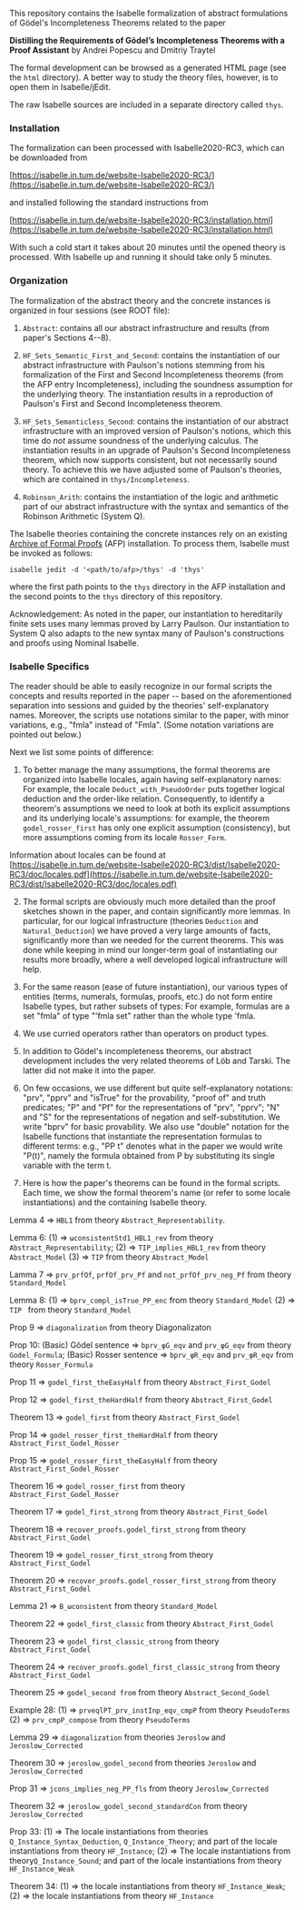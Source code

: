 This repository contains the Isabelle formalization of abstract formulations of Gödel's Incompleteness Theorems related to the paper

**Distilling the Requirements of Gödel’s Incompleteness Theorems with a Proof Assistant**
by Andrei Popescu and Dmitriy Traytel

The formal development can be browsed as a generated HTML page (see the ```html``` directory). A better way to study the theory files, however, is to open them in Isabelle/jEdit.

The raw Isabelle sources are included in a separate directory called ```thys```.

### Installation

The formalization can been processed with Isabelle2020-RC3, which can be downloaded
from

[https://isabelle.in.tum.de/website-Isabelle2020-RC3/](https://isabelle.in.tum.de/website-Isabelle2020-RC3/)

and installed following the standard instructions from

[https://isabelle.in.tum.de/website-Isabelle2020-RC3/installation.html](https://isabelle.in.tum.de/website-Isabelle2020-RC3/installation.html)

With such a cold start it takes about 20 minutes until the opened theory is
processed. With Isabelle up and running it should take only 5 minutes.

### Organization

The formalization of the abstract theory and the concrete instances is organized in four sessions (see ROOT file):

1. ```Abstract```: contains all our abstract infrastructure and results (from paper's Sections 4--8).

2. ```HF_Sets_Semantic_First_and_Second```: contains the instantiation of our abstract infrastructure with Paulson's notions stemming from his formalization of the First and Second Incompleteness theorems (from the AFP entry Incompleteness), including the soundness assumption for the underlying theory. The instantiation results in a reproduction of Paulson's First and Second Incompleteness theorem.

3. ```HF_Sets_Semanticless_Second```: contains the instantiation of our abstract infrastructure with an improved version of Paulson's notions, which this time do *not* assume soundness of the underlying calculus. The instantiation results in an upgrade of Paulson's Second Incompleteness theorem, which now supports consistent, but not necessarily sound theory. To achieve this we have adjusted some of Paulson's theories, which are contained in ```thys/Incompleteness```.

4. ```Robinson_Arith```: contains the instantiation of the logic and arithmetic part of our abstract infrastructure
with the syntax and semantics of the Robinson Arithmetic (System Q).

The Isabelle theories containing the concrete instances
rely on an existing [Archive of Formal Proofs](https://www.isa-afp.org) (AFP) installation.
To process them, Isabelle must be invoked as follows:

```isabelle jedit -d '<path/to/afp>/thys' -d 'thys'```

where the first path points to the ```thys``` directory in the AFP installation and the second points to the ```thys``` directory of this repository.

Acknowledgement: As noted in the paper, our instantiation to hereditarily finite sets uses many lemmas proved by Larry Paulson. Our instantiation to System Q also adapts to the new syntax many of Paulson's constructions and proofs using Nominal Isabelle.


### Isabelle Specifics

The reader should be able to easily recognize in our formal scripts the concepts and results reported in the paper -- based on the aforementioned separation into sessions and guided by the theories' self-explanatory names. Moreover, the scripts use notations similar to the paper, with minor variations, e.g., "fmla" instead of "Fmla". (Some notation variations are pointed out below.)

Next we list some points of difference:

1) To better manage the many assumptions, the formal theorems are organized into Isabelle locales, again having self-explanatory names: For example, the locale ```Deduct_with_PseudoOrder``` puts together logical deduction and the order-like relation. Consequently, to identify a theorem's assumptions we need to look at both its explicit assumptions and its underlying locale's assumptions: for example, the theorem ```godel_rosser_first``` has only one explicit assumption (consistency), but more assumptions coming from its locale ```Rosser_Form```.

Information about locales can be found at
[https://isabelle.in.tum.de/website-Isabelle2020-RC3/dist/Isabelle2020-RC3/doc/locales.pdf](https://isabelle.in.tum.de/website-Isabelle2020-RC3/dist/Isabelle2020-RC3/doc/locales.pdf)

2) The formal scripts are obviously much more detailed than the proof sketches shown in the paper, and contain significantly more lemmas. In particular, for our logical infrastructure (theories ```Deduction``` and ```Natural_Deduction```) we have proved a very large amounts of facts, significantly more than we needed for the current theorems. This was done while keeping in mind our longer-term goal of instantiating our results more broadly, where a well developed logical infrastructure will help.

3) For the same reason (ease of future instantiation), our various types of entities (terms, numerals, formulas, proofs, etc.) do not form entire Isabelle types, but rather subsets of types: For example, formulas are a set "fmla" of type "'fmla set" rather than the whole type 'fmla.

4) We use curried operators rather than operators on product types.

5) In addition to Gödel's incompleteness theorems, our abstract development includes the very related theorems of Löb and Tarski. The latter did not make it into the paper.

6) On few occasions, we use different but quite self-explanatory notations: "prv", "pprv" and "isTrue" for the provability, "proof of" and truth predicates; "P" and "Pf" for the representations of "prv", "pprv"; "N" and "S" for the representations of negation and self-substitution. We write "bprv" for basic provability. We also use "double" notation for the Isabelle functions that instantiate the representation formulas to different terms: e.g., "PP t" denotes what in the paper we would write "P(t)", namely the formula obtained from P by substituting its single variable with the term t.

7) Here is how the paper's theorems can be found in the formal scripts. Each time, we show the formal theorem's name (or refer to some locale instantiations) and the containing Isabelle theory.

Lemma 4 => ```HBL1``` from theory ```Abstract_Representability```.

Lemma 6:
(1) => ```ωconsistentStd1_HBL1_rev``` from theory ```Abstract_Representability```;
(2)  =>  ```TIP_implies_HBL1_rev``` from theory ```Abstract_Model```
(3) => ```TIP``` from theory ```Abstract_Model```

Lamma 7 => ```prv_prfOf```, ```prfOf_prv_Pf``` and ```not_prfOf_prv_neg_Pf``` from theory ```Standard_Model```

Lemma 8:
(1) =>   ```bprv_compl_isTrue_PP_enc```  from theory ```Standard_Model```
(2) =>  ```TIP ``` from theory ```Standard_Model```

Prop 9 => ```diagonalization```  from theory Diagonalizaton

Prop 10:
(Basic) Gödel sentence => ```bprv_φG_eqv``` and ```prv_φG_eqv``` from theory ```Godel_Formula```;
(Basic) Rosser sentence => ```bprv_φR_eqv``` and ```prv_φR_eqv```  from theory ```Rosser_Formula```

Prop 11 => ```godel_first_theEasyHalf``` from theory ```Abstract_First_Godel```

Prop 12 => ```godel_first_theHardHalf``` from theory ```Abstract_First_Godel```

Theorem 13 => ```godel_first``` from theory ```Abstract_First_Godel```

Prop 14 =>  ```godel_rosser_first_theHardHalf``` from theory ```Abstract_First_Godel_Rosser```

Prop 15 =>  ```godel_rosser_first_theEasyHalf``` from theory ```Abstract_First_Godel_Rosser```

Theorem 16 => ```godel_rosser_first``` from theory ```Abstract_First_Godel_Rosser```

Theorem 17 => ```godel_first_strong``` from theory ```Abstract_First_Godel```

Theorem 18 => ```recover_proofs.godel_first_strong``` from theory ```Abstract_First_Godel```

Theorem 19 => ```godel_rosser_first_strong``` from theory ```Abstract_First_Godel```

Theorem 20 => ```recover_proofs.godel_rosser_first_strong``` from theory ```Abstract_First_Godel```

Lemma 21 => ```B_ωconsistent``` from theory ```Standard_Model```

Theorem 22 => ```godel_first_classic``` from theory ```Abstract_First_Godel```

Theorem 23 => ```godel_first_classic_strong``` from theory ```Abstract_First_Godel```

Theorem 24 => ```recover_proofs.godel_first_classic_strong``` from theory ```Abstract_First_Godel```

Theorem 25 => ```godel_second from```  from theory ```Abstract_Second_Godel```

Example 28:
(1) => ```prveqlPT_prv_instInp_eqv_cmpP```  from theory ```PseudoTerms```
(2) => ```prv_cmpP_compose```  from theory ```PseudoTerms```

Lemma 29 =>  ```diagonalization```  from theories
```Jeroslow``` and ```Jeroslow_Corrected```

Theorem 30 => ```jeroslow_godel_second```  from theories
```Jeroslow``` and ```Jeroslow_Corrected```

Prop 31 =>  ```jcons_implies_neg_PP_fls```  from theory  ```Jeroslow_Corrected```

Theorem 32 => ```jeroslow_godel_second_standardCon```  from theory  ```Jeroslow_Corrected```

Prop 33:
(1) => The locale instantiations from theories
```Q_Instance_Syntax_Deduction```, ```Q_Instance_Theory```;
and part of the locale instantiations from theory ```HF_Instance```;
(2) => The locale instantiations from theory```Q_Instance_Sound```;
and part of the locale instantiations from theory ```HF_Instance_Weak```

Theorem 34:
(1) => the locale instantiations from theory ```HF_Instance_Weak```;
(2) => the locale instantiations from theory ```HF_Instance```



